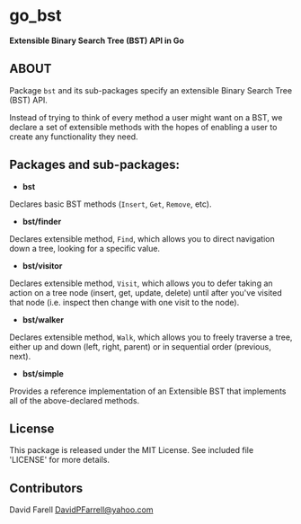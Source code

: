go_bst
======

**Extensible Binary Search Tree (BST) API in Go**


ABOUT
-----

Package `bst` and its sub-packages specify an extensible Binary Search Tree (BST) API.

Instead of trying to think of every method a user might want on a BST, we declare a set of extensible methods with the hopes of enabling a user to create any functionality they need.


Packages and sub-packages:
--------------------------

 * **bst**

 Declares basic BST methods (`Insert`, `Get`, `Remove`, etc).

 * **bst/finder**

 Declares extensible method, `Find`, which allows you to direct navigation down a tree, looking for a specific value.

 * **bst/visitor**

 Declares extensible method, `Visit`, which allows you to defer taking an action on a tree node (insert, get, update, delete) until after you've visited that node (i.e. inspect then change with one visit to the node).

 * **bst/walker**

 Declares extensible method, `Walk`, which allows you to freely traverse a tree, either up and down (left, right, parent) or in sequential order (previous, next).

 * **bst/simple**

 Provides a reference implementation of an Extensible BST that implements all of the above-declared methods.


License
-------

This package is released under the MIT License.
See included file 'LICENSE' for more details.


Contributors
------------

David Farell <DavidPFarrell@yahoo.com>
